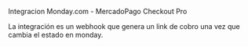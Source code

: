 Integracion Monday.com - MercadoPago Checkout Pro

La integración es un webhook que genera un link de cobro una vez que cambia el estado en monday.

